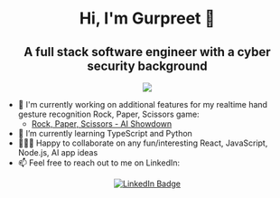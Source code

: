 <h1 align="center">Hi, I'm Gurpreet 👋</h1>

<h2 align="center" >A full stack software engineer with a cyber security background</h2>

<p align="center"> <img src="https://i.giphy.com/media/v1.Y2lkPTc5MGI3NjExdnByNDV6djI3NXRlOHVodTVhaWU3aGlrMjVucnRtc2t1Z2lqenM3dSZlcD12MV9pbnRlcm5hbF9naWZfYnlfaWQmY3Q9Zw/xTiIzJSKB4l7xTouE8/giphy.gif"></p>

- 🚀 I'm currently working on additional features for my realtime hand gesture recognition Rock, Paper, Scissors game:
  - [Rock, Paper, Scissors - AI Showdown](https://rps-showdown.netlify.app/)
- 🌱 I’m currently learning TypeScript and Python
- 🧑🏽‍💻 Happy to collaborate on any fun/interesting React, JavaScript, Node.js, AI app ideas
- 📫 Feel free to reach out to me on LinkedIn:

<div align="center">
  <a href="https://www.linkedin.com/in/gurpreet-chana-">
    <img src="https://img.shields.io/badge/LinkedIn-0077B5?style=for-the-badge&logo=linkedin&logoColor=white" alt="LinkedIn Badge">
  </a>
</div>


<!---
GChana/GChana is a ✨ special ✨ repository because its `README.md` (this file) appears on your GitHub profile.
You can click the Preview link to take a look at your changes.
--->
